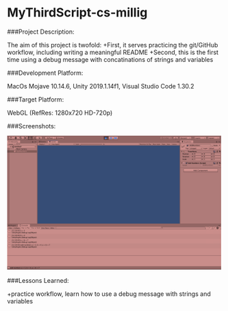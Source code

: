 # MyThirdScript-cs-millig

###Project Description:

The aim of this project is twofold:
+First, it serves practicing the git/GitHub workflow, including writing a meaningful README
+Second, this is the first time using a debug message with concatinations of strings and variables

###Development Platform:

MacOs Mojave 10.14.6, Unity 2019.1.14f1, Visual Studio Code 1.30.2

###Target Platform:

WebGL (RefRes: 1280x720 HD-720p)

###Screenshots:

<div>
<img src="./Screenshots/home-pic-playmode-mythirdscript-addnumbers-cs-millig.jpg" width="500">
</div>

###Lessons Learned:

+practice workflow, learn how to use a debug message with strings and variables

